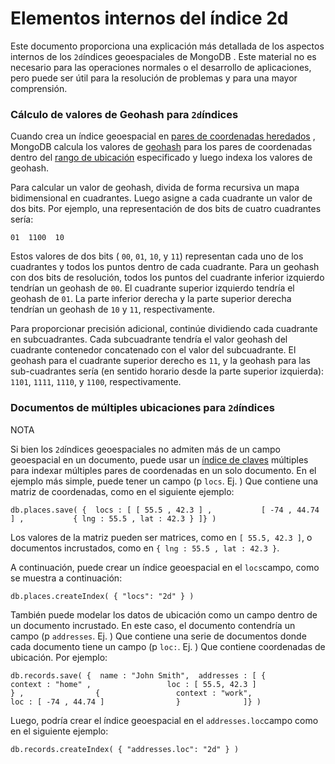 # Elementos internos del índice 2d



Este documento proporciona una explicación más detallada de los aspectos internos de los `2d`índices geoespaciales de MongoDB . Este material no es necesario para las operaciones normales o el desarrollo de aplicaciones, pero puede ser útil para la resolución de problemas y para una mayor comprensión.

### Cálculo de valores de Geohash para `2d`índices  <a id="calculation-of-geohash-values-for-2d-indexes"></a>

Cuando crea un índice geoespacial en [pares de coordenadas heredados](https://docs.mongodb.com/manual/reference/glossary/#std-term-legacy-coordinate-pairs) , MongoDB calcula los valores de [geohash](https://docs.mongodb.com/manual/reference/glossary/#std-term-geohash) para los pares de coordenadas dentro del [rango de ubicación](https://docs.mongodb.com/manual/tutorial/build-a-2d-index/#std-label-geospatial-indexes-range) especificado y luego indexa los valores de geohash.

Para calcular un valor de geohash, divida de forma recursiva un mapa bidimensional en cuadrantes. Luego asigne a cada cuadrante un valor de dos bits. Por ejemplo, una representación de dos bits de cuatro cuadrantes sería:

```text
01  1100  10
```

Estos valores de dos bits \( `00`, `01`, `10`, y `11`\) representan cada uno de los cuadrantes y todos los puntos dentro de cada cuadrante. Para un geohash con dos bits de resolución, todos los puntos del cuadrante inferior izquierdo tendrían un geohash de `00`. El cuadrante superior izquierdo tendría el geohash de `01`. La parte inferior derecha y la parte superior derecha tendrían un geohash de `10` y `11`, respectivamente.

Para proporcionar precisión adicional, continúe dividiendo cada cuadrante en subcuadrantes. Cada subcuadrante tendría el valor geohash del cuadrante contenedor concatenado con el valor del subcuadrante. El geohash para el cuadrante superior derecho es `11`, y la geohash para las sub-cuadrantes sería \(en sentido horario desde la parte superior izquierda\): `1101`, `1111`, `1110`, y `1100`, respectivamente.

### Documentos de múltiples ubicaciones para `2d`índices  <a id="multi-location-documents-for-2d-indexes"></a>

NOTA

Si bien los `2d`índices geoespaciales no admiten más de un campo geoespacial en un documento, puede usar un [índice de claves](https://docs.mongodb.com/manual/core/index-multikey/#std-label-index-type-multi-key) múltiples para indexar múltiples pares de coordenadas en un solo documento. En el ejemplo más simple, puede tener un campo \(p `locs`. Ej. \) Que contiene una matriz de coordenadas, como en el siguiente ejemplo:

```text
db.places.save( {  locs : [ [ 55.5 , 42.3 ] ,           [ -74 , 44.74 ] ,           { lng : 55.5 , lat : 42.3 } ]} )
```

Los valores de la matriz pueden ser matrices, como en `[ 55.5, 42.3 ]`, o documentos incrustados, como en `{ lng : 55.5 , lat : 42.3 }`.

A continuación, puede crear un índice geoespacial en el `locs`campo, como se muestra a continuación:

```text
db.places.createIndex( { "locs": "2d" } )
```

También puede modelar los datos de ubicación como un campo dentro de un documento incrustado. En este caso, el documento contendría un campo \(p `addresses`. Ej. \) Que contiene una serie de documentos donde cada documento tiene un campo \(p `loc:`. Ej. \) Que contiene coordenadas de ubicación. Por ejemplo:

```text
db.records.save( {  name : "John Smith",  addresses : [ {                 context : "home" ,                 loc : [ 55.5, 42.3 ]                } ,                {                 context : "work",                 loc : [ -74 , 44.74 ]                }              ]} )
```

Luego, podría crear el índice geoespacial en el `addresses.loc`campo como en el siguiente ejemplo:

```text
db.records.createIndex( { "addresses.loc": "2d" } )
```


